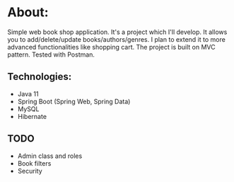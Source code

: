 # About:
Simple web book shop application. It's a project which I'll develop. It allows you to add/delete/update books/authors/genres. I plan to extend it to more advanced functionalities like shopping cart. The project is built on MVC pattern. Tested with Postman.
## Technologies:
* Java 11
* Spring Boot (Spring Web, Spring Data)
* MySQL
* Hibernate
## TODO
* Admin class and roles
* Book filters
* Security
